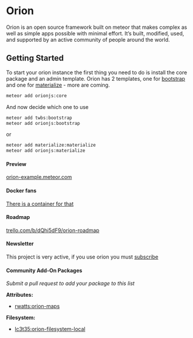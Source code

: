# Orion

Orion is an open source framework built on meteor that makes complex as well as simple apps possible with minimal effort. It’s built, modified, used, and supported by an active community of people around the world.

## Getting Started

To start your orion instance the first thing you need to do is install the core package and an admin template.
Orion has 2 templates, one for [bootstrap](http://getbootstrap.com) and one for [materialize](http://materializecss.com) - more are coming.

```sh
meteor add orionjs:core
```

And now decide which one to use

```sh
meteor add twbs:bootstrap
meteor add orionjs:bootstrap
```

or

```sh
meteor add materialize:materialize
meteor add orionjs:materialize
```

#### Preview

[orion-example.meteor.com](http://orion-example.meteor.com)

#### Docker fans
[There is a container for that](https://registry.hub.docker.com/u/gekkie/orion_meteor_cms/)

#### Roadmap

[trello.com/b/dQhi5dF9/orion-roadmap](https://trello.com/b/dQhi5dF9/orion-roadmap)

#### Newsletter

This project is very active, if you use orion you must [subscribe](http://eepurl.com/bbji3b)

#### Community Add-On Packages

*Submit a pull request to add your package to this list*

**Attributes:**

- [rwatts:orion-maps](https://atmospherejs.com/rwatts/orion-maps)

**Filesystem:**

- [lc3t35:orion-filesystem-local](https://github.com/lc3t35/orion-filesystem-local)


